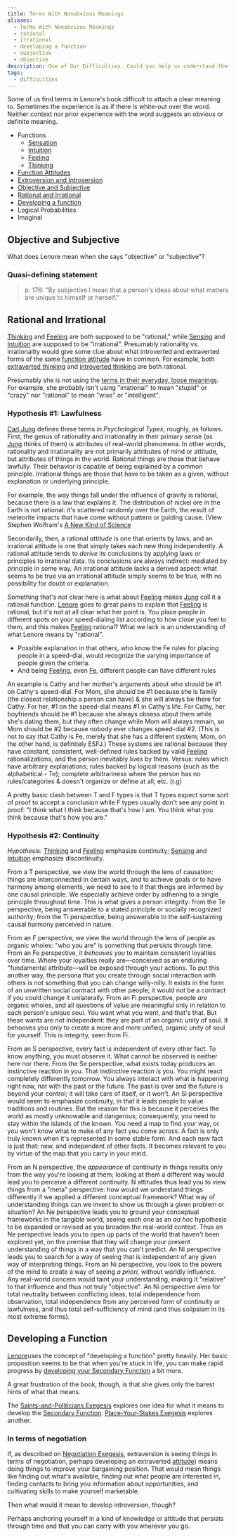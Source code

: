 ```yaml
---
title: Terms With Nonobvious Meanings
aliases:
  - Terms With Nonobvious Meanings
  - rational
  - irrational
  - developing a function
  - subjective
  - objective
description: One of Our Difficulties. Could you help us understand them better?
tags:
  - difficulties
---
```


Some of us find terms in Lenore's book difficult to attach a clear meaning to. Sometimes the experience is as if there is white-out over the word. Neither context nor prior experience with the word suggests an obvious or definite meaning.

- Functions
  - [Sensation](/wiki/function-attitude/functions/sensation)
  - [Intuition](/wiki/function-attitude/functions/intuition)
  - [Feeling](/wiki/function-attitude/functions/feeling)
  - [Thinking](/wiki/function-attitude/functions/thinking)
- [Function Attitudes](/wiki/fundamentals/function-attitude)
- [Extroversion and Introversion](/wiki/exegeses/introversion-extraversion)
- [Objective and Subjective](#objective-and-subjective)
- [Rational and Irrational](#rational-and-irrational)
- [Developing a function](#developing-a-function)
- Logical Probabilities
- Imaginal

## Objective and Subjective

What does Lenore mean when she says "objective" or "subjective"?

### Quasi-defining statement

> p. 176: "By subjective I mean that a person's ideas about what matters are unique to himself or herself."

## Rational and Irrational

[Thinking](/wiki/function-attitude/functions/thinking) and [Feeling](/wiki/function-attitude/functions/feeling) are both supposed to be "rational," while [Sensing](/wiki/function-attitude/functions/sensation) and [Intuition](/wiki/function-attitude/functions/intuition) are supposed to be "irrational". Presumably rationality vs. irrationality would give some clue about what introverted and extraverted forms of the same [function attitude](/wiki/fundamentals/function-attitude) have in common. For example, both [extraverted thinking](/wiki/function-attitude/attitudes/extraverted-thinking) and [introverted thinking](/wiki/function-attitude/attitudes/introverted-thinking) are both rational.

Presumably she is not using the [terms in their everyday, loose meanings](/wiki/exegeses/not-personality). For example, she probably isn't using "irrational" to mean "stupid" or "crazy" nor "rational" to mean "wise" or "intelligent".

### Hypothesis #1: Lawfulness

[Carl Jung](/wiki/people-and-systems/carl-jung) defines these terms in _Psychological Types_, roughly, as follows. First, the genus of rationality and irrationality in their primary sense (as [Jung](../people-and-systems/carl-jung.md) thinks of them) is attributes of real-world phenomena. In other words, rationality and irrationality are not primarily attributes of mind or attitude, but attributes of things in the world. Rational things are those that behave lawfully. Their behavior is capable of being explained by a common principle. Irrational things are those that have to be taken as a given, without explanation or underlying principle.

For example, the way things fall under the influence of gravity is rational, because there is a law that explains it. The distribution of nickel ore in the Earth is not rational: it's scattered randomly over the Earth, the result of meteorite impacts that have come without pattern or guiding cause. (View Stephen Wolfram's [A New Kind of Science](https://www.wolframscience.com/nks/)

Secondarily, then, a rational _attitude_ is one that orients by laws, and an irrational attitude is one that simply takes each new thing independently. A rational attitude tends to _derive_ its conclusions by applying laws or principles to irrational data. Its conclusions are always indirect: mediated by principle in some way. An irrational attitude lacks a derived aspect: what seems to be true via an irrational attitude simply seems to be true, with no possibility for doubt or explanation.

Something that's not clear here is what about [Feeling](/wiki/function-attitude/functions/feeling) makes [Jung](../people-and-systems/carl-jung.md) call it a rational function. [Lenore](/wiki/people-and-systems/lenore-thomson) goes to great pains to explain that [Feeling](/wiki/function-attitude/functions/feeling) is rational, but it's not at all clear what her point is. You place people in different spots on your speed-dialing list according to how close you feel to them, and this makes [Feeling](/wiki/function-attitude/functions/feeling) rational? What we lack is an understanding of what Lenore means by "rational".

- Possible explanation in that others, who know the Fe rules for placing people in a speed-dial, would recognize the varying importance of people given the criteria.
- And being [Feeling](/wiki/function-attitude/functions/feeling), even [Fe](/wiki/function-attitude/attitudes/extraverted-feeling), different people can have different rules

An example is Cathy and her mother's arguments about who should be #1 on Cathy's speed-dial. For Mom, she should be #1 because she is family (the closest relationship a person can have) & she will always be there for Cathy. For her, #1 on the speed-dial means #1 in Cathy's life. For Cathy, her boyfriends should be #1 because she always obsess about them while she's dating them, but they often change while Mom will always remain, so Mom should be #2 because nobody ever changes speed-dial #2. (This is not to say that Cathy is Fe, merely that she has a different system; Mom, on the other hand, is definitely ESFJ.) These systems are rational because they have constant, consistent, well-defined rules backed by valid [Feeling](/wiki/function-attitude/functions/feeling) rationalizations, and the person inevitably lives by them. Versus: rules which have arbitrary explanations; rules backed by logical reasons (such as the alphabetical - Te); complete arbitrariness where the person has no rules/categories & doesn't organize or define at all; etc. (r.g)

A pretty basic clash between T and F types is that T types expect some sort of proof to accept a conclusion while F types usually don't see any point in proof: "I think what I think because that's how I am. You think what you think because that's how you are."

### Hypothesis #2: Continuity

_Hypothesis:_ [Thinking](/wiki/function-attitude/functions/thinking) and [Feeling](/wiki/function-attitude/functions/feeling) emphasize continuity; [Sensing](/wiki/function-attitude/functions/sensation) and [Intuition](/wiki/function-attitude/functions/intuition) emphasize discontinuity.

From a T perspective, we view the world through the lens of causation: things are interconnected in certain ways, and to achieve goals or to have harmony among elements, we need to see to it that things are informed by one causal principle. We especially achieve order by adhering to a single principle throughout time. This is what gives a person integrity: from the Te perspective, being answerable to a stated principle or socially recognized authority; from the Ti perspective, being answerable to the self-sustaining causal harmony perceived in nature.

From an F perspective, we view the world through the lens of people as organic wholes: "who you are" is something that persists through time. From an Fe perspective, it _behooves you_ to maintain consistent loyalties over time. Where your loyalties really are—conceived as an enduring "fundamental attribute—will be exposed through your actions. To put this another way, the persona that you create through social interaction with others is not something that you can change willy-nilly. It exists in the form of an unwritten social contract with other people; it would not be a contract if you could change it unilaterally. From an Fi perspective, people _are_ organic wholes, and all questions of value are meaningful only in relation to each person's unique soul. You want what you want, and that's that. But these wants are not independent: they are part of an organic unity of soul. It behooves you only to create a more and more unified, organic unity of soul for yourself. This is integrity, seen from Fi.

From an S perspective, every fact is independent of every other fact. To know anything, you must observe it. What cannot be observed is neither here nor there. From the Se perspective, what exists today produces an instinctive reaction in you. That instinctive reaction _is_ you. You might react completely differently tomorrow. You always interact with what is happening right now, not with the past or the future. The past is over and the future is beyond your control; it will take care of itself, or it won't. An Si perspective would seem to emphasize continuity, in that it leads people to value traditions and routines. But the reason for this is because it perceives the world as mostly unknowable and dangerous; consequently, you need to stay within the islands of the known. You need a map to find your way, or you won't know what to make of any fact you come across. A fact is only truly known when it's represented in some stable form. And each new fact is just that: new, and independent of other facts. It becomes relevant to you by virtue of the map that you carry in your mind.

From an N perspective, the _appearance_ of continuity in things results only from the way you're looking at them; looking at them a different way would lead you to perceive a different continuity. N attitudes thus lead you to view things from a "meta" perspective: how would we understand things differently if we applied a different conceptual framework? What way of understanding things can we invent to show us through a given problem or situation? An Ne perspective leads you to ground your conceptual frameworks in the tangible world, seeing each one as an _ad hoc_ hypothesis to be expanded or revised as you broaden the real-world context. Thus an Ne perspective leads you to open up parts of the world that haven't been explored yet, on the premise that they will change your present understanding of things in a way that you can't predict. An Ni perspective leads you to search for a way of seeing that is independent of any given way of interpreting things. From an Ni perspective, you look to the powers of the mind to create a way of seeing _a priori,_ without worldly influence. Any real-world concern would taint your understanding, making it "relative" to that influence and thus not truly "objective". An Ni perspective aims for total neutrality between conflicting ideas, total independence from observation, total independence from any perceived form of continuity or lawfulness, and thus total self-sufficiency of mind (and thus solipsism in its most extreme forms).

## Developing a Function

[Lenore](/wiki/people-and-systems/lenore-thomson)uses the concept of "developing a function" pretty heavily. Her basic proposition seems to be that when you're stuck in life, you can make rapid progress by [developing your Secondary Function](/wiki/function-attitude/cognitive-stack/developing-the-secondary) a bit more.

A great frustration of the book, though, is that she gives only the barest hints of what that means.

The [Saints-and-Politicians Exegesis](/wiki/exegeses/introversion-extraversion/saints-and-politicians-exegesis) explores one idea for what it means to develop the [Secondary Function](/wiki/function-attitude/cognitive-stack/secondary-function). [Place-Your-Stakes Exegesis](/wiki/exegeses/introversion-extraversion/place-your-stakes-exegesis) explores another.

### In terms of negotiation

If, as described on [Negotiation Exegesis](/wiki/exegeses/introversion-extraversion/negotiation-exegesis), extraversion is seeing things in terms of negotiation, perhaps developing an extraverted [attitude](/wiki/fundamentals/function-attitude)) means doing things to improve your bargaining position. That would mean things like finding out what's available, finding out what people are interested in, finding contacts to bring you information about opportunities, and cultivating skills to make yourself marketable.

Then what would it mean to develop introversion, though?

Perhaps anchoring yourself in a kind of knowledge or attitude that persists through time and that you can carry with you wherever you go.
